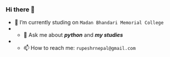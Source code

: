 ### Hi there 👋

<!--
**rex9840/rex9840** is a ✨ _special_ ✨ repository because its `README.md` (this file) appears on your GitHub profile.

Here are some ideas to get you started:


- 🌱 I’m currently learning ...
- 👯 I’m looking to collaborate on ...
- 🤔 I’m looking for help with ...


- 😄 Pronouns: ...
- ⚡ Fun fact: ...
-->
- 🔭 I’m currently studing on  `Madan Bhandari Memorial College` 
- - 💬 Ask me about _**python**_ and _**my studies**_
- - 📫 How to reach me: `rupeshrnepal@gmail.com`  
